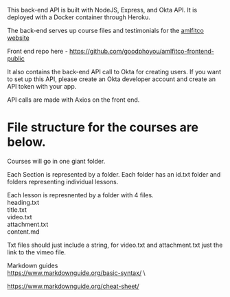 This back-end API is built with NodeJS, Express, and Okta API. It is deployed with a Docker container through Heroku.

The back-end serves up course files and testimonials for the [amlfitco website](https://mounirlazzouni.com/)

Front end repo here - https://github.com/goodphoyou/amlfitco-frontend-public

It also contains the back-end API call to Okta for creating users. If you want to set up this API, please create an Okta developer account and create an API token with your app.

API calls are made with Axios on the front end.

# File structure for the courses are below.

Courses will go in one giant folder.

Each Section is represented by a folder. Each folder has an id.txt folder and folders representing individual lessons.

Each lesson is represnented by a folder with 4 files.\
heading.txt\
title.txt\
video.txt\
attachment.txt\
content.md

Txt files should just include a string, for video.txt and attachment.txt just the link to the vimeo file.

Markdown guides \
https://www.markdownguide.org/basic-syntax/ \

https://www.markdownguide.org/cheat-sheet/

